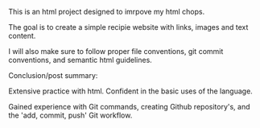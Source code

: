 This is an html project designed to imrpove my html chops.

The goal is to create a simple recipie website with links, images
and text content.

I will also make sure to follow proper file conventions, git commit
conventions, and semantic html guidelines.


Conclusion/post summary:

Extensive practice with html. Confident in the basic uses of the language.

Gained experience with Git commands, creating Github repository's, and the
'add, commit, push' Git workflow.